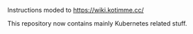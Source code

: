 Instructions moded to https://wiki.kotimme.cc/

This repository now contains mainly Kubernetes related stuff.
